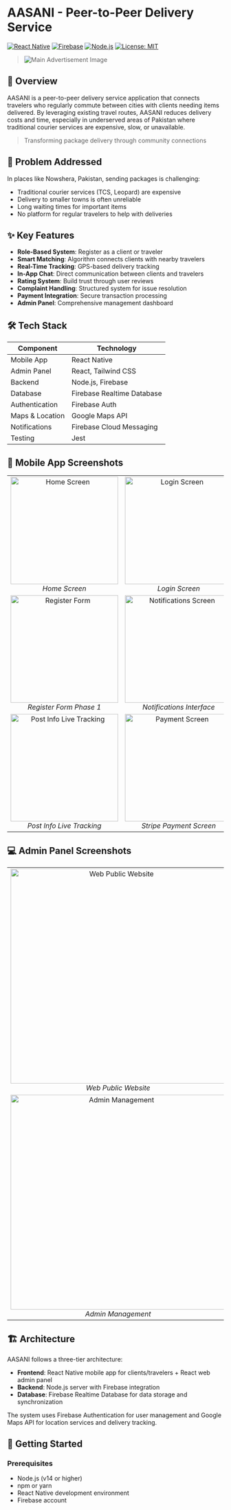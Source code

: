 # AASANI - Peer-to-Peer Delivery Service

[![React Native](https://img.shields.io/badge/Built%20with-React%20Native-61dafb.svg)](https://reactnative.dev/)
[![Firebase](https://img.shields.io/badge/Backend-Firebase-ffca28.svg)](https://firebase.google.com/)
[![Node.js](https://img.shields.io/badge/Server-Node.js-339933.svg)](https://nodejs.org/)
[![License: MIT](https://img.shields.io/badge/License-MIT-yellow.svg)](LICENSE)

> ![Main Advertisement Image](screenshots/bgimageAasani.png)

## 📱 Overview

AASANI is a peer-to-peer delivery service application that connects travelers who regularly commute between cities with clients needing items delivered. By leveraging existing travel routes, AASANI reduces delivery costs and time, especially in underserved areas of Pakistan where traditional courier services are expensive, slow, or unavailable.

> Transforming package delivery through community connections

## 🎯 Problem Addressed

In places like Nowshera, Pakistan, sending packages is challenging:
- Traditional courier services (TCS, Leopard) are expensive
- Delivery to smaller towns is often unreliable
- Long waiting times for important items
- No platform for regular travelers to help with deliveries

## ✨ Key Features

- **Role-Based System**: Register as a client or traveler
- **Smart Matching**: Algorithm connects clients with nearby travelers
- **Real-Time Tracking**: GPS-based delivery tracking
- **In-App Chat**: Direct communication between clients and travelers
- **Rating System**: Build trust through user reviews
- **Complaint Handling**: Structured system for issue resolution
- **Payment Integration**: Secure transaction processing
- **Admin Panel**: Comprehensive management dashboard

## 🛠️ Tech Stack

| Component | Technology |
|-----------|------------|
| Mobile App | React Native |
| Admin Panel | React, Tailwind CSS |
| Backend | Node.js, Firebase |
| Database | Firebase Realtime Database |
| Authentication | Firebase Auth |
| Maps & Location | Google Maps API |
| Notifications | Firebase Cloud Messaging |
| Testing | Jest |

## 📱 Mobile App Screenshots

<div align="center">
  <table>
    <tr>
      <td align="center">
        <img src="screenshots/1.png" alt="Home Screen" width="250"/>
        <br/>
        <em>Home Screen</em>
      </td>
      <td align="center">
        <img src="screenshots/2.png" alt="Login Screen" width="250"/>
        <br/>
        <em>Login Screen</em>
      </td>
    </tr>
    <tr>
      <td align="center">
        <img src="screenshots/3.png" alt="Register Form" width="250"/>
        <br/>
        <em>Register Form Phase 1</em>
      </td>
      <td align="center">
        <img src="screenshots/4.png" alt="Notifications Screen" width="250"/>
        <br/>
        <em>Notifications Interface</em>
      </td>
    </tr>
    <tr>
      <td align="center">
        <img src="screenshots/5.jpg" alt="Post Info Live Tracking" width="250"/>
        <br/>
        <em>Post Info Live Tracking</em>
      </td>
      <td align="center">
        <img src="screenshots/6.jpg" alt="Payment Screen" width="250"/>
        <br/>
        <em>Stripe Payment Screen</em>
      </td>
    </tr>
  </table>
</div>

## 💻 Admin Panel Screenshots

<div align="center">
  <table>
    <tr>
      <td align="center">
        <img src="screenshots/Web.png" alt="Web Public Website" width="500"/>
        <br/>
        <em>Web Public Website</em>
      </td>
    </tr>
    <tr>
      <td align="center">
        <img src="screenshots/adminPanel.jpg" alt="Admin Management" width="500"/>
        <br/>
        <em>Admin Management</em>
      </td>
    </tr>
  </table>
</div>

## 🏗️ Architecture

AASANI follows a three-tier architecture:
- **Frontend**: React Native mobile app for clients/travelers + React web admin panel
- **Backend**: Node.js server with Firebase integration
- **Database**: Firebase Realtime Database for data storage and synchronization

The system uses Firebase Authentication for user management and Google Maps API for location services and delivery tracking.

## 🚀 Getting Started

### Prerequisites

- Node.js (v14 or higher)
- npm or yarn
- React Native development environment
- Firebase account
